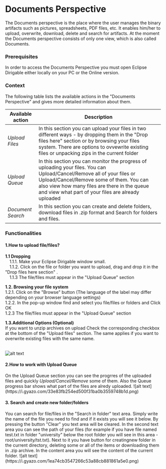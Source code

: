 # Documents Perspective #
The Documents perspective is the place where the user manages the binary artifacts such as pictures, spreadsheets, PDF files, etc. It enables him/her to upload, overwrite, download, delete and search for artifacts.
At the moment the Documents perspective consists of only one view, which is also called Documents.

### Prerequisites ###
In order to access the Documents Perspective you must open Eclipse Dirigable either locally on your PC or the Online version.

### Context ###
The following table lists the available actions in the "Documents Perspective" and gives more detailed information about them.

|Available action  | Description |
| ------------- | ------------- |
|<i> Upload Files </i> | In this section you can upload your files in two different ways - by dropping them in the "Drop files here" section or by browsing your files system. There are options to ovvewrite existing files or   unpacking zips in the current folder  |
|<i> Upload Queue </i> | In this section you can monitor the progress of uploading your files. You can Upload/Cancel/Remove all of your files or Upload/Cancel/Remove some of them. You can also view how many files are there in the queue and view what part of your files are already uploaded   |
|<i>Document Search </i>| In this section you can create and delete folders, download files in .zip format and Search for folders and files.  |

### Functionalities ###

<h4>1.How to upload file/files? </h4>

<b>1.1 Dropping </b> </br>
&emsp;1.1.1. Make your Eclipse Dirigable window small. </br>
&emsp;1.1.2. Click on the file or folder you want to upload, drag and drop it in the  "Drop files here section" . </br>
&emsp;1.1.3 The file/files must appear in the "Upload Queue" section </br>

<b>1.2. Browsing your file system </b></br>
1.2.1. Click on the "Browse" button (The language of the label may differ depending on your browser language settings)</br>
1.2.2. In the pop-up window find and select you file/files or folders and Click OK</br>
1.2.3 The file/files must appear in the "Upload Queue" section</br>

<b>1.3.Additional Options (Optional)</b> </br>
If you want to unzip archives on upload Check the corresponding checkbox at the bottom of the "Upload files" section. The same applies if you want to overwrite existing files with the same name. </br>
 </br>

![alt text](https://i.gyazo.com/a8865dfb36eb6e667e4173a297f58c54.png)

<h4> 2.How to work with Upload Queue </h4>
On the Upload Queue section you can see the progrres of the uploaded files and quickly <i>Upload/Cancel/Remove</i> some of them. Also the Queue progress bar shows what part of the files are alredy uploaded.
![alt text](https://i.gyazo.com/33e83fb254ed500f31ba0b3559748b1d.png)

<h4> 3. Search and create new folder/folders </h4>
You can search for file/files in the "Search in folder" text area. Simply write the name of the file you need to find and if it exists you will see it below. By pressing the button "Clear" you text area will be cleared.
In the second text area you can see the path of your files (for example if you have file named test.txt in folder "university" below the root folder you will see in this area - root/university/tst.txt). Next to it you have button for creatingnew folder in the current directory, deleting some or all of the items or downloading them in .zip archive.
In the content area you will see the content of the current folder.
![alt text](https://i.gyazo.com/1ea74cb3547266c53a88cb881861a5e0.png)


